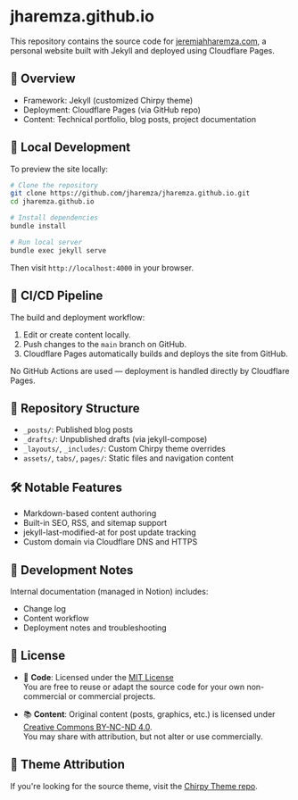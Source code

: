 # jharemza.github.io

This repository contains the source code for [jeremiahharemza.com](https://jeremiahharemza.com), a personal website built with Jekyll and deployed using Cloudflare Pages.

## 🔧 Overview

- Framework: Jekyll (customized Chirpy theme)
- Deployment: Cloudflare Pages (via GitHub repo)
- Content: Technical portfolio, blog posts, project documentation

## 🚀 Local Development

To preview the site locally:

```bash
# Clone the repository
git clone https://github.com/jharemza/jharemza.github.io.git
cd jharemza.github.io

# Install dependencies
bundle install

# Run local server
bundle exec jekyll serve
```

Then visit `http://localhost:4000` in your browser.

## 🔄 CI/CD Pipeline

The build and deployment workflow:

1. Edit or create content locally.
2. Push changes to the `main` branch on GitHub.
3. Cloudflare Pages automatically builds and deploys the site from GitHub.

No GitHub Actions are used — deployment is handled directly by Cloudflare Pages.

## 📁 Repository Structure

- `_posts/`: Published blog posts
- `_drafts/`: Unpublished drafts (via jekyll-compose)
- `_layouts/`, `_includes/`: Custom Chirpy theme overrides
- `assets/`, `tabs/`, `pages/`: Static files and navigation content

## 🛠️ Notable Features

- Markdown-based content authoring
- Built-in SEO, RSS, and sitemap support
- jekyll-last-modified-at for post update tracking
- Custom domain via Cloudflare DNS and HTTPS

## 🧪 Development Notes

Internal documentation (managed in Notion) includes:

- Change log
- Content workflow
- Deployment notes and troubleshooting

## 📄 License

- 🧱 **Code**: Licensed under the [MIT License](./LICENSE)  
  You are free to reuse or adapt the source code for your own non-commercial or commercial projects.

- 📚 **Content**: Original content (posts, graphics, etc.) is licensed under [Creative Commons BY-NC-ND 4.0](https://creativecommons.org/licenses/by-nc-nd/4.0/).  
  You may share with attribution, but not alter or use commercially.

## 📌 Theme Attribution

If you're looking for the source theme, visit the [Chirpy Theme repo](https://github.com/cotes2020/jekyll-theme-chirpy).
